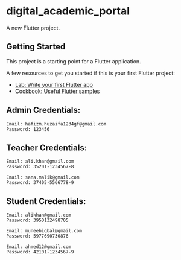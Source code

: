 # digital_academic_portal

A new Flutter project.

## Getting Started

This project is a starting point for a Flutter application.

A few resources to get you started if this is your first Flutter project:

- [Lab: Write your first Flutter app](https://docs.flutter.dev/get-started/codelab)
- [Cookbook: Useful Flutter samples](https://docs.flutter.dev/cookbook)

## Admin Credentials:

    Email: hafizm.huzaifa1234gf@gmail.com
    Password: 123456

## Teacher Credentials:

    Email: ali.khan@gmail.com
    Password: 35201-1234567-8

    Email: sana.malik@gmail.com
    Password: 37405-5566778-9

## Student Credentials: 

    Email: alikhan@gmail.com
    Password: 3950132498705

    Email: muneebiqbal@gmail.com
    Password: 5977690730876

    Email: ahmed12@gmail.com
    Password: 42101-1234567-9
